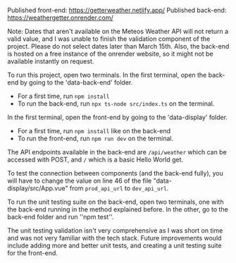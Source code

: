 Published front-end: https://getterweather.netlify.app/
Published back-end: https://weathergetter.onrender.com/

Note: Dates that aren't available on the Meteos Weather API will not return a valid value, and I was unable to finish the validation component of the project. Please do not select dates later than March 15th. Also, the back-end is hosted on a free instance of the onrender website, so it might not be available instantly on request.

To run this project, open two terminals. In the first terminal, open the back-end by going to the 'data-back-end' folder.

* For a first time, run ``npm install``
* To run the back-end, run ``npx ts-node src/index.ts`` on the terminal.

In the first terminal, open the front-end by going to the 'data-display' folder.
* For a first time, run ``npm install`` like on the back-end
* To run the front-end, run ``npm run dev`` on the terminal.

The API endpoints available in the back-end are ``/api/weather`` which can be accessed with POST, and ``/`` which is a basic Hello World get.

To test the connection between components (and the back-end fully), you will have to change the value on line 46 of the file "data-display/src/App.vue" from ``prod_api_url`` to ``dev_api_url``.

To run the unit testing suite on the back-end, open two terminals, one with the back-end running in the method explained before. In the other, go to the back-end folder and run ''npm test''.

The unit testing validation isn't very comprehensive as I was short on time and was not very familiar with the tech stack. Future improvements would include adding more and better unit tests, and creating a unit testing suite for the front-end.
